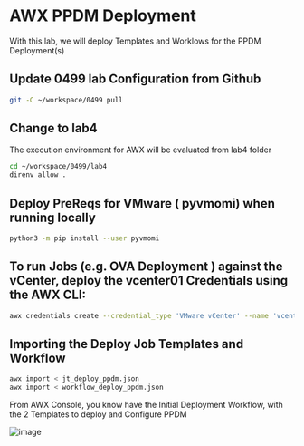 # AWX PPDM Deployment
With this lab, we will deploy Templates and Worklows for the PPDM Deployment(s) 


## Update 0499 lab Configuration from Github

```bash
git -C ~/workspace/0499 pull
```

## Change to lab4

The execution environment for AWX will be evaluated from lab4 folder

```bash
cd ~/workspace/0499/lab4
direnv allow .
```

## Deploy PreReqs for VMware ( pyvmomi) when running locally

```bash
python3 -m pip install --user pyvmomi
```


## To run Jobs (e.g. OVA Deployment ) against the vCenter, deploy the vcenter01 Credentials using the AWX CLI:

```bash
awx credentials create --credential_type 'VMware vCenter' --name 'vcenter01' --user admin  --inputs "{'username': 'admin@vsphere.local', 'password': 'Password123!','host': 'vcenter01.demo.local'}"
```

## Importing the Deploy Job Templates and Workflow

```bash
awx import < jt_deploy_ppdm.json
awx import < workflow_deploy_ppdm.json
```
From AWX Console, you know have the Initial Deployment Workflow, with the 2 Templates to deploy and Configure PPDM

![image](https://github.com/user-attachments/assets/30b06eba-f62c-46d4-8905-724a98046b5b)

